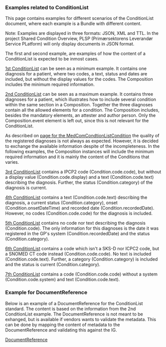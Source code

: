 ### Examples related to ConditionList
This page contains examples for different scenarios of the ConditionList document, where each example is a Bundle with different content. <!-- Below are the examples divided into two; 1) examples containing important information, and 2) examples missing important information but is still valid. -->

Note: Examples are displayed in three formats: JSON, XML and TTL. In the project Shared Condition Overview, PLSP (Primærsektorens Leverandør Service PLatform) will only display documents in JSON format.

The first and second example, are examples of how the content of a ConditionList is expected to be inmost cases. 

[1st ConditionList](Bundle-b991dcb7-6f2a-4e56-96f9-6b4b23cb9472.html) can be seen as a minimum example. It contains one diagnosis for a patient, where two codes, a text, status and dates are included, but without the display values for the codes. The Composition includes the minimum required information.

[2nd ConditionList](Bundle-23d8ece4-7cff-47c1-9680-571377c6ea74.html) can be seen as a maximum example. It contains three diagnoses for a patient, which illustrates how to include several condition within the same section in a Composition. Together the three diagnoses contain all the allowed elements for a condition. The Composition includes, besides the mandatory elements, an attester and author person. Only the Composition.event element is left out, since this is not relevant for the ConditionList.

As described on [page for the MedComCondtionListCondition](./StructureDefinition-medcom-conditionlist-condition.html) the quality of the registered diagnoses is not always as expected. However, it is decided to exchange the available information despite of the incompleteness. In the following examples, the Composition instances will include the minimum required information and it is mainly the content of the Conditions that varies.

[3rd ConditionList](Bundle-df3915a2-6f88-4dea-955a-1b0008b23853.html) contains a IPCP2 code (Condition.code.code), but without a display value (Condition.code.display) and a text (Condition.code.text) describing the diagnosis. Further, the status (Condition.category) of the diagnosis is current.

[4th ConditionList](Bundle-a4630688-dc6b-4484-9ef7-b9a08148c407.html) contains a text (Condition.code.text) describing the diagnosis, a current status (Condition.category), onset (Condition.onsetDateTime) and recorded date (Condition.recordedDate). However, no codes (Condition.code.code) for the diagnosis is included. 

[5th ConditionList](Bundle-96d37376-e176-4c6a-9c49-2b56e7aae665.html) contains no code nor text describing the diagnosis (Condition.code). The only information for this diagnoses is the date it was registered in the GP's system (Condition.recordedDate) and the status (Condition.category).

[6th ConditionList](Bundle-7ffa0111-1aa2-4d68-99f8-1fbf57448c8c.html) contains a code which isn't a SKS-D nor ICPC2 code, but a SNOMED CT code instead (Condition.code.code). No text is included (Condition.code.text). Further, a category (Condition.category) is included and the status is current (Condition.category).

[7th ConditionList](Bundle-9d923ef7-c817-4e41-a0c2-01c80e8bde0c.html) contains a code (Condition.code.code) without a system (Condition.code.system) and text (Condition.code.text).


### Example for DocumentReference
Below is an example of a DocumentReference for the ConditionList standard. The content is based on the information from the 2nd ConditionList example. The DocumentReference is not meant to be exhanged, but is available if vendors wants to validate the metadata. This can be done by mapping the content of metadata to the DocumentReference and validating this against the IG.

[DocumentReference](DocumentReference-94e65db8-2f0c-4a2c-a7c9-06a160d59a12.html)
